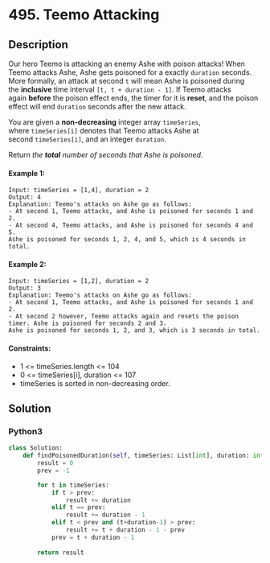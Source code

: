 # 495. Teemo Attacking


## Description
Our hero Teemo is attacking an enemy Ashe with poison attacks! When Teemo attacks Ashe, Ashe gets poisoned for a exactly `duration` seconds. More formally, an attack at second `t` will mean Ashe is poisoned during the **inclusive** time interval `[t, t + duration - 1]`. If Teemo attacks again **before** the poison effect ends, the timer for it is **reset**, and the poison effect will end `duration` seconds after the new attack.

You are given a **non-decreasing** integer array `timeSeries`, where `timeSeries[i]` denotes that Teemo attacks Ashe at second `timeSeries[i]`, and an integer `duration`.

Return *the **total** number of seconds that Ashe is poisoned*.

#### Example 1:
```
Input: timeSeries = [1,4], duration = 2
Output: 4
Explanation: Teemo's attacks on Ashe go as follows:
- At second 1, Teemo attacks, and Ashe is poisoned for seconds 1 and 2.
- At second 4, Teemo attacks, and Ashe is poisoned for seconds 4 and 5.
Ashe is poisoned for seconds 1, 2, 4, and 5, which is 4 seconds in total.
```

#### Example 2:
```
Input: timeSeries = [1,2], duration = 2
Output: 3
Explanation: Teemo's attacks on Ashe go as follows:
- At second 1, Teemo attacks, and Ashe is poisoned for seconds 1 and 2.
- At second 2 however, Teemo attacks again and resets the poison timer. Ashe is poisoned for seconds 2 and 3.
Ashe is poisoned for seconds 1, 2, and 3, which is 3 seconds in total.
```

#### Constraints:
- 1 <= timeSeries.length <= 104
- 0 <= timeSeries[i], duration <= 107
- timeSeries is sorted in non-decreasing order.


## Solution

### Python3
```python
class Solution:
    def findPoisonedDuration(self, timeSeries: List[int], duration: int) -> int:
        result = 0
        prev = -1

        for t in timeSeries:
            if t > prev:
                result += duration
            elif t == prev:
                result += duration - 1
            elif t < prev and (t+duration-1) > prev:
                result += t + duration - 1 - prev
            prev = t + duration - 1
        
        return result
```

